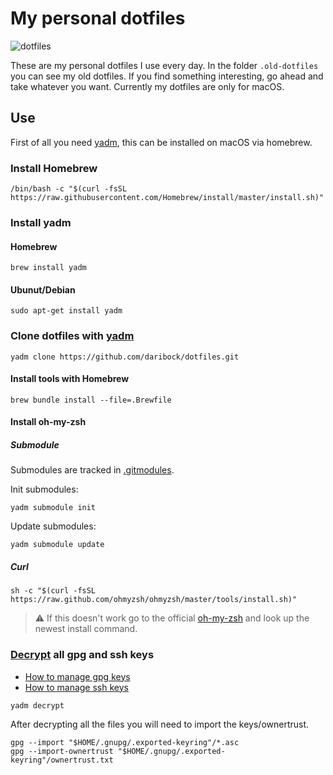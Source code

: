 # My personal dotfiles

![dotfiles](https://dotfiles.github.io/images/dotfiles-logo.png)

These are my personal dotfiles I use every day. In the folder `.old-dotfiles`
you can see my old dotfiles. If you find something interesting, go ahead and
take whatever you want. Currently my dotfiles are only for macOS.

## Use

First of all you need [yadm](https://yadm.io/), this can be installed on macOS
via homebrew.

### Install Homebrew

```shell
/bin/bash -c "$(curl -fsSL https://raw.githubusercontent.com/Homebrew/install/master/install.sh)"
```

### Install yadm

#### Homebrew

```shell
brew install yadm
```

#### Ubunut/Debian

```shell
sudo apt-get install yadm
```

### Clone dotfiles with [yadm](https://yadm.io/)

```shell
yadm clone https://github.com/daribock/dotfiles.git
```

#### Install tools with Homebrew

```shell
brew bundle install --file=.Brewfile
```

#### Install oh-my-zsh

##### Submodule

Submodules are tracked in [.gitmodules](./../.gitmodules).

Init submodules:

```shell
yadm submodule init
```

Update submodules:

```shell
yadm submodule update
```

##### Curl

```shell
sh -c "$(curl -fsSL https://raw.github.com/ohmyzsh/ohmyzsh/master/tools/install.sh)"
```

> ⚠️ If this doesn't work go to the official
> [oh-my-zsh](https://ohmyz.sh/#install) and look up the newest install command.

### [Decrypt](https://yadm.io/docs/encryption#) all gpg and ssh keys

- [How to manage gpg keys](https://github.com/TheLocehiliosan/yadm/issues/201)
- [How to manage ssh keys](https://blog.danielaguilar.org/handling-dotfiles-with-yadm/)

```shell
yadm decrypt
```

After decrypting all the files you will need to import the keys/ownertrust.

```shell
gpg --import "$HOME/.gnupg/.exported-keyring"/*.asc
gpg --import-ownertrust "$HOME/.gnupg/.exported-keyring"/ownertrust.txt
```
